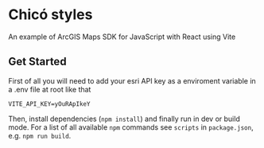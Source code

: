 # Chicó styles
An example of ArcGIS Maps SDK for JavaScript with React using Vite

## Get Started
First of all you will need to add your  esri API key as a enviroment variable in a .env file at root like that

```
VITE_API_KEY=yOuRApIkeY
```

Then, install dependencies (`npm install`) and finally run in dev or build mode.
For a list of all available `npm` commands see `scripts` in `package.json`, e.g. `npm run build`.

